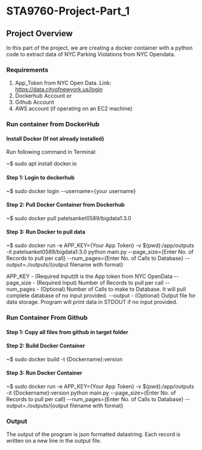 # STA9760-Project-Part_1

## Project Overview
In this part of the project, we are creating a docker container with a python code to extract data of NYC Parking Violations from NYC Opendata.

### Requirements
1. App_Token from NYC Open Data. Link: https://data.cityofnewyork.us/login
2. Dockerhub Account
          or
3. Github Account
4. AWS account (if operating on an EC2 machine)

### Run container from DockerHub
#### Install Docker (If not already installed)

Run following command in Terminal:

~$ sudo apt install docker.io

#### Step 1: Login to dockerhub

~$ sudo docker login --username={your username}

#### Step 2: Pull Docker Container from Dockerhub
~$ sudo docker pull patelsanket0589/bigdata1:3.0

#### Step 3: Run Docker to pull data
~$ sudo docker run -e APP_KEY={Your App Token} -v $(pwd):/app/outputs -it patelsanket0589/bigdata1:3.0 python main.py --page_size={Enter No. of Records to pull per call} --num_pages={Enter No. of Calls to Database} --output=./outputs/{output filename with format}

APP_KEY - (Required Input)It is the App token from NYC OpenData
--page_size - (Required Input) Number of Records to pull per call
--num_pages - (Optional) Number of Calls to make to Database. It will pull complete database of no input provided.
--output - (Optional) Output file for data storage. Program will print data in STDOUT if no input provided.

### Run Container From Github

#### Step 1: Copy all files from github in target folder

#### Step 2: Build Docker Container
~$ sudo docker build -t {Dockername}:version

#### Step 3: Run Docker Container
~$ sudo docker run -e APP_KEY={Your App Token} -v $(pwd):/app/outputs -it {Dockername}:version python main.py --page_size={Enter No. of Records to pull per call} --num_pages={Enter No. of Calls to Database} --output=./outputs/{output filename with format}

### Output

The output of the program is json formatted datastring. Each record is written on a new line in the output file.
